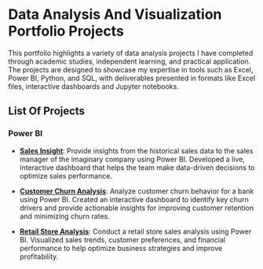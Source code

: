 # Data Analysis And Visualization Portfolio Projects

This portfolio highlights a variety of data analysis projects I have completed through academic studies, independent learning, and practical application.
The projects are designed to showcase my expertise in tools such as Excel, Power BI, Python, and SQL, with deliverables presented in formats like Excel files, interactive dashboards and Jupyter notebooks.

## List Of Projects

### Power BI
- **[Sales Insight](https://github.com/ShivakrishnaMacha/Sales-Insight)**: Provide insights from the historical sales data to the sales manager of the imaginary company using Power BI. Developed a live, interactive dashboard that helps the team make data-driven decisions to optimize sales performance.
  
- **[Customer Churn Analysis](https://github.com/ShivakrishnaMacha/Bank-Churn-Analysis)**: Analyze customer churn behavior for a bank using Power BI. Created an interactive dashboard to identify key churn drivers and provide actionable insights for improving customer retention and minimizing churn rates.

- **[Retail Store Analysis](https://app.powerbi.com/view?r=eyJrIjoiYjNiNGQ1NzgtMjMzNy00ZTI4LTkyM2MtODEwZWJjMTZkM2E2IiwidCI6IjZhYjJmZGI1LWNjOWUtNDJiMy04ZmI5LTA4ZWU1OGI5YzRhMSJ9)**: Conduct a retail store sales analysis using Power BI. Visualized sales trends, customer preferences, and financial performance to help optimize business strategies and improve profitability.
 


